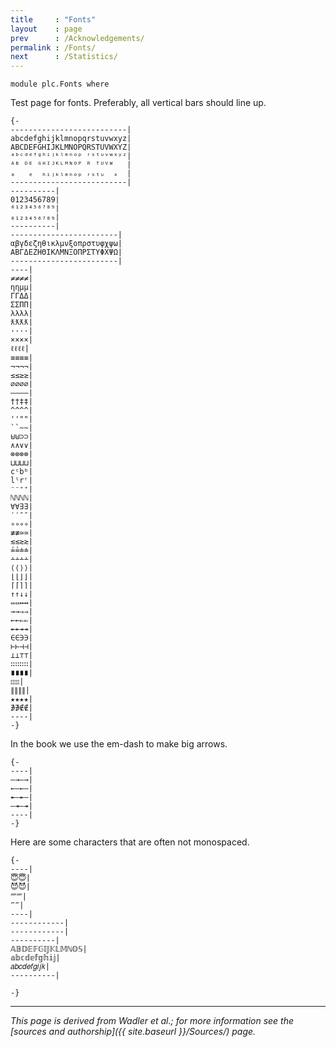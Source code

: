```yaml
---
title     : "Fonts"
layout    : page
prev      : /Acknowledgements/
permalink : /Fonts/
next      : /Statistics/
---
```


```
module plc.Fonts where
```

Test page for fonts. Preferably, all vertical bars should line up.

```
{-
--------------------------|
abcdefghijklmnopqrstuvwxyz|
ABCDEFGHIJKLMNOPQRSTUVWXYZ|
ᵃᵇᶜᵈᵉᶠᵍʰⁱʲᵏˡᵐⁿᵒᵖ ʳˢᵗᵘᵛʷˣʸᶻ|
ᴬᴮ ᴰᴱ ᴳᴴᴵᴶᴷᴸᴹᴺᴼᴾ ᴿ ᵀᵁⱽᵂ   |
ₐ   ₑ  ₕᵢⱼₖₗₘₙₒₚ ᵣₛₜᵤ  ₓ  |
--------------------------|
----------|
0123456789|
⁰¹²³⁴⁵⁶⁷⁸⁹|
₀₁₂₃₄₅₆₇₈₉|
----------|
------------------------|
αβγδεζηθικλμνξοπρστυφχψω|
ΑΒΓΔΕΖΗΘΙΚΛΜΝΞΟΠΡΣΤΥΦΧΨΩ|
------------------------|
----|
≠≠≠≠|
ηημμ|
ΓΓΔΔ|
ΣΣΠΠ|
λλλλ|
ƛƛƛƛ|
····|
××××|
ℓℓℓℓ|
≡≡≡≡|
¬¬¬¬|
≤≤≥≥|
∅∅∅∅|
————|
††‡‡|
^^^^|
''""|
``~~|
⊎⊎⊃⊃|
∧∧∨∨|
⊗⊗⊗⊗|
⊔⊔⊔⊔|
cᶜbᵇ|
lˡrʳ|
⁻⁻⁺⁺|
ℕℕℕℕ|
∀∀∃∃|
′′″″|
∘∘∘∘|
‌≢≢≃≃|
≲≲≳≳|
≟≟≐≐|
∸∸∸∸|
⟨⟨⟩⟩|
⌊⌊⌋⌋|
⌈⌈⌉⌉|
↑↑↓↓|
⇔⇔↔↔|
→→⇒⇒|
←←⇐⇐|
↞↞↠↠|
∈∈∋∋|
⊢⊢⊣⊣|
⊥⊥⊤⊤|
∷∷∷∷|
∎∎∎∎|
⦂⦂⦂⦂|
∥∥∥∥|
★★★★|
∌∌∉∉|
----|
-}
```

In the book we use the em-dash to make big arrows.

```
{-
----|
—→—→|
←—←—|
↞—↞—|
—↠—↠|
----|
-}
```

Here are some characters that are often not monospaced.

```
{-
----|
😇😇|
😈😈|
⁗⁗|
‴‴|
----|
------------|
------------|
----------|
𝔸𝔹𝔻𝔼𝔽𝔾𝕀𝕁𝕂𝕃𝕄ℕ𝕆𝕊|
𝕒𝕓𝕔𝕕𝕖𝕗𝕘𝕙𝕚𝕛|
𝑎𝑏𝑐𝑑𝑒𝑓𝑔𝑖𝑗𝑘|
----------|

-}
```

---

*This page is derived from Wadler et al.; for more information see the [sources and authorship]({{ site.baseurl }}/Sources/) page.*
